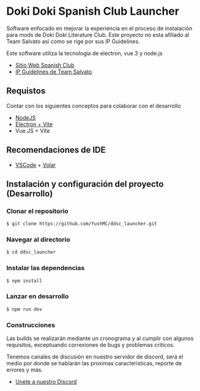 # Doki Doki Spanish Club Launcher

Software enfocado en mejorar la experiencia en el proceso de instalación para mods de Doki Doki Literature Club. Este proyecto no esta afiliado al Team Salvato así como se rige por sus IP Guidelines.

Este software utiliza la tecnología de electron, vue 3 y node.js

- [Sitio Web Spanish Club](https://www.dokidokispanish.club/)
- [IP Guidelines de Team Salvato](https://teamsalvato.com/ip-guidelines)

## Requistos

Contar con los siguientes conceptos para colaborar con el desarrollo

- [NodeJS](https://nodejs.org)
- [Electron + Vite](https://electron-vite.org/)
- Vue.JS + Vite

## Recomendaciones de IDE
- [VSCode](https://code.visualstudio.com/) + [Volar](https://marketplace.visualstudio.com/items?itemName=Vue.volar)

## Instalación y configuración del proyecto (Desarrollo)

### Clonar el repositorio

```bash
$ git clone https://github.com/YushMC/ddsc_launcher.git
```
### Navegar al directorio

```bash
$ cd ddsc_launcher
```

### Instalar las dependencias

```bash
$ npm install
```

### Lanzar en desarrollo

```bash
$ npm run dev
```

### Construcciones

Las builds se realizarán mediante un cronograma y al cumplir con algunos requisitos, exceptuando correxiones de bugs y problemas criticos.

Tenemos canales de discusión en nuestro servidor de discord, será el medio por donde se hablarán las proximas caracteristicas, reporte de errores y más.

- [Unete a nuestro Discord](https://discord.com/invite/thbs9MEwvv)

